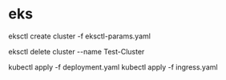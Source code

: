 # eks

eksctl create cluster -f eksctl-params.yaml

eksctl delete cluster --name Test-Cluster

kubectl apply -f deployment.yaml
kubectl apply -f ingress.yaml
